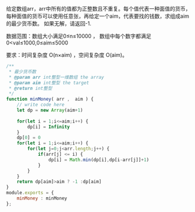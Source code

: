 给定数组arr，arr中所有的值都为正整数且不重复。每个值代表一种面值的货币，每种面值的货币可以使用任意张，再给定一个aim，代表要找的钱数，求组成aim的最少货币数。
如果无解，请返回-1.

数据范围：数组大小满足0≤n≤10000 ， 数组中每个数字都满足 0<val≤1000,0≤aim≤5000

要求：时间复杂度 O(n×aim) ，空间复杂度 O(aim)。

```js
/**
 * 最少货币数
 * @param arr int整型一维数组 the array
 * @param aim int整型 the target
 * @return int整型
 */
function minMoney( arr ,  aim ) {
    // write code here
    let dp = new Array(aim+1)
    
    for(let i = 1;i<=aim;i++) {
        dp[i] = Infinity
    }
    dp[0] = 0
    for(let i = 1;i<=aim;i++) {
        for(let j=0;j<arr.length;j++) {
            if(arr[j] <= i) {
                dp[i] = Math.min(dp[i],dp[i-arr[j]]+1)
            }
        }
    }
    return dp[aim]>aim ? -1 :dp[aim]
}
module.exports = {
    minMoney : minMoney
};
```